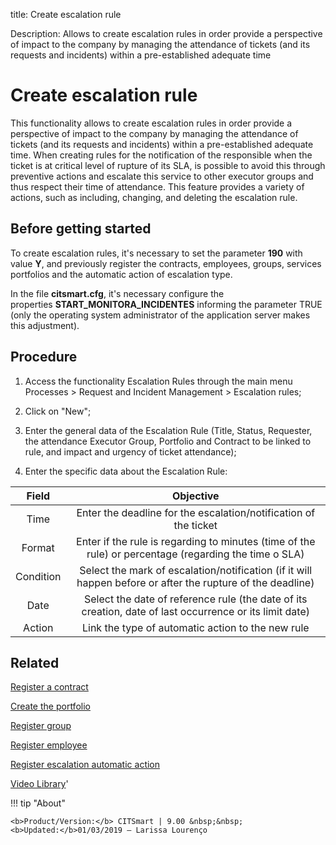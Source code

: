 title: Create escalation rule

Description: Allows to create escalation rules in order provide a perspective of impact to the company by managing the attendance of tickets (and its requests and incidents) within a pre-established adequate time
# Create escalation rule
This functionality allows to create escalation rules in order provide a perspective of impact to the company by managing the attendance of tickets (and its requests and incidents) within a pre-established adequate time. When creating rules for the notification of the responsible when the ticket is at critical level of rupture of its SLA, is possible to avoid this through preventive actions and escalate this service to other executor groups and thus respect their time of attendance.
This feature provides a variety of actions, such as including, changing, and deleting the escalation rule.

Before getting started
--------------------------

To create escalation rules, it's necessary to set the parameter **190** with
value **Y**, and previously register the contracts, employees, groups, services
portfolios and the automatic action of escalation type.

In the file **citsmart.cfg**, it's necessary configure the
properties **START\_MONITORA\_INCIDENTES** informing the parameter TRUE
(only the operating system administrator of the application server makes this
adjustment).

Procedure
-------------

1.  Access the functionality Escalation Rules through the main menu Processes \>
    Request and Incident Management \> Escalation rules;

2.  Click on "New";

3.  Enter the general data of the Escalation Rule (Title, Status, Requester, the
    attendance Executor Group, Portfolio and Contract to be linked to rule, and
    impact and urgency of ticket attendance);

4.  Enter the specific data about the Escalation Rule:  

| **Field** |                                                **Objective**                                               |
|:---------:|:----------------------------------------------------------------------------------------------------------:|
|    Time   |                      Enter the deadline for the escalation/notification of the ticket                      |
|   Format  |    Enter if the rule is regarding to minutes (time of the rule) or percentage (regarding the time o SLA)   |
| Condition | Select the mark of escalation/notification (if it will happen before or after the rupture of the deadline) |
|    Date   |   Select the date of reference rule (the date of its creation, date of last occurrence or its limit date)  |
|   Action  |                              Link the type of automatic action to the new rule                             |

Related
-----------

[Register a contract](/en-us/citsmart-platform-8/additional-features/contract-management/use/register-contract.html)

[Create the portfolio](/en-us/citsmart-platform-8/processes/portfolio-and-catalog/use/create-the-portfolio.html)

[Register group](/en-us/citsmart-platform-8/initial-settings/access-settings/user/register-groups.html)

[Register employee](/en-us/citsmart-platform-8/initial-settings/access-settings/user/register-employee.html)

[Register escalation automatic action](/en-us/citsmart-platform-8/additional-features/automation-of-operation/configuration/register-escation-automatic-action.html)

<i class='fa fa-youtube-play  fa-2x' style='color:#97ce17;vertical-align: middle;'> </i> [Video Library](https://www.youtube.com/playlist?list=PLB5qK2uzf2RNrJnhiXj3dbmgsm9-quhfz)'

!!! tip "About"

    <b>Product/Version:</b> CITSmart | 9.00 &nbsp;&nbsp;
    <b>Updated:</b>01/03/2019 – Larissa Lourenço

